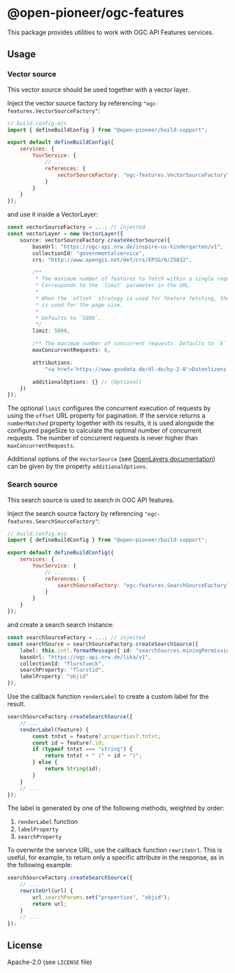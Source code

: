 # @open-pioneer/ogc-features

This package provides utilities to work with OGC API Features services.

## Usage

### Vector source

This vector source should be used together with a vector layer.

Inject the vector source factory by referencing `"ogc-features.VectorSourceFactory"`:

```js
// build.config.mjs
import { defineBuildConfig } from "@open-pioneer/build-support";

export default defineBuildConfig({
    services: {
        YourService: {
            // ...
            references: {
                vectorSourceFactory: "ogc-features.VectorSourceFactory"
            }
        }
    }
});
```

and use it inside a VectorLayer:

```ts
const vectorSourceFactory = ...; // injected
const vectorLayer = new VectorLayer({
    source: vectorSourceFactory.createVectorSource({
        baseUrl: "https://ogc-api.nrw.de/inspire-us-kindergarten/v1",
        collectionId: "governmentalservice",
        crs: "http://www.opengis.net/def/crs/EPSG/0/25832",

        /**
         * The maximum number of features to fetch within a single request.
         * Corresponds to the `limit` parameter in the URL.
         *
         * When the `offset` strategy is used for feature fetching, the limit
         * is used for the page size.
         *
         * Defaults to `5000`.
         */
        limit: 5000,

        /** The maximum number of concurrent requests. Defaults to `6`. */
        maxConcurrentRequests: 6,

        attributions:
            "<a href='https://www.govdata.de/dl-de/by-2-0'>Datenlizenz Deutschland - Namensnennung - Version 2.0</a>",

        additionalOptions: {} // (Optional)
    })
});
```

The optional `limit` configures the concurrent execution of requests by using the `offset` URL property for pagination.
If the service returns a `numberMatched` property together with its results, it is used alongside the configured pageSize to calculate the optimal number of concurrent requests.
The number of concurrent requests is never higher than `maxConcurrentRequests`.

Additional options of the `VectorSource` (see [OpenLayers documentation](https://openlayers.org/en/latest/apidoc/module-ol_source_Vector-VectorSource.html)) can be given by the property
`additionalOptions`.

### Search source

This search source is used to search in OGC API features.

Inject the search source factory by referencing `"ogc-features.SearchSourceFactory"`:

```js
// build.config.mjs
import { defineBuildConfig } from "@open-pioneer/build-support";

export default defineBuildConfig({
    services: {
        YourService: {
            // ...
            references: {
                searchSourceFactory: "ogc-features.SearchSourceFactory"
            }
        }
    }
});
```

and create a search search instance:

```ts
const searchSourceFactory = ...; // injected
const searchSource = searchSourceFactory.createSearchSource({
    label: this.intl.formatMessage({ id: "searchSources.miningPermissions" }),
    baseUrl: "https://ogc-api.nrw.de/lika/v1",
    collectionId: "flurstueck",
    searchProperty: "flurstid",
    labelProperty: "objid"
}),
```

Use the callback function `renderLabel` to create a custom label for the result.

```ts
searchSourceFactory.createSearchSource({
    // ...
    renderLabel(feature) {
        const tntxt = feature?.properties?.tntxt;
        const id = feature?.id;
        if (typeof tntxt === "string") {
            return tntxt + " (" + id + ")";
        } else {
            return String(id);
        }
    }
    // ...
});
```

The label is generated by one of the following methods, weighted by order:

1. `renderLabel` function
2. `labelProperty`
3. `searchProperty`

To overwrite the service URL, use the callback function `rewriteUrl`.
This is useful, for example, to return only a specific attribute in the response, as in the following example:

```ts
searchSourceFactory.createSearchSource({
    // ...
    rewriteUrl(url) {
        url.searchParams.set("properties", "objid");
        return url;
    }
    // ...
});
```

## License

Apache-2.0 (see `LICENSE` file)
